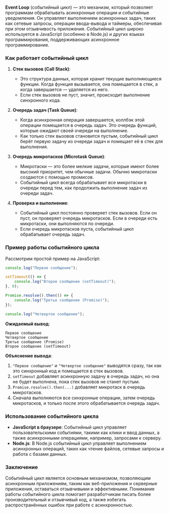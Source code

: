 **Event Loop** (событийный цикл) — это механизм, который позволяет программам обрабатывать асинхронные операции и событийные уведомления. Он управляет выполнением асинхронных задач, таких как сетевые запросы, операции ввода-вывода и таймеры, обеспечивая при этом отзывчивость приложения. Событийный цикл широко используется в JavaScript (особенно в Node.js) и других языках программирования, поддерживающих асинхронное программирование.

### Как работает событийный цикл

1. **Стек вызовов (Call Stack)**:
   - Это структура данных, которая хранит текущие выполняющиеся функции. Когда функция вызывается, она помещается в стек, а когда завершается — удаляется из него.
   - Если стек вызовов не пуст, значит, происходит выполнение синхронного кода.

2. **Очередь задач (Task Queue)**:
   - Когда асинхронная операция завершается, коллбэк этой операции помещается в очередь задач. Это очередь функций, которые ожидают своей очереди на выполнение.
   - Как только стек вызовов становится пустым, событийный цикл берёт первую задачу из очереди задач и помещает её в стек для выполнения.

3. **Очередь микротасков (Microtask Queue)**:
   - Микротаски — это более мелкие задачи, которые имеют более высокий приоритет, чем обычные задачи. Обычно микротаски создаются с помощью промисов.
   - Событийный цикл всегда обрабатывает все микротаски в очереди перед тем, как продолжить выполнение задач из очереди задач.

4. **Проверка и выполнение**:
   - Событийный цикл постоянно проверяет стек вызовов. Если он пуст, он проверяет очередь микротасков. Если в очереди есть микротаски, они выполняются по очереди.
   - Если очередь микротасков пуста, событийный цикл обрабатывает очередь задач.

### Пример работы событийного цикла

Рассмотрим простой пример на JavaScript:

```javascript
console.log("Первое сообщение");

setTimeout(() => {
    console.log("Второе сообщение (setTimeout)");
}, 0);

Promise.resolve().then(() => {
    console.log("Третье сообщение (Promise)");
});

console.log("Четвертое сообщение");
```

**Ожидаемый вывод**:
```
Первое сообщение
Четвертое сообщение
Третье сообщение (Promise)
Второе сообщение (setTimeout)
```

**Объяснение вывода**:
1. `"Первое сообщение"` и `"Четвертое сообщение"` выводятся сразу, так как это синхронный код и помещается в стек вызовов.
2. `setTimeout` добавляет асинхронную задачу в очередь задач, но она не будет выполнена, пока стек вызовов не станет пустым.
3. `Promise.resolve().then(...)` добавляет микротаск в очередь микротасков.
4. Сначала выполняются все синхронные операции, затем очередь микротасков, и только после этого обрабатывается очередь задач.

### Использование событийного цикла

- **JavaScript в браузере**: Событийный цикл управляет пользовательскими событиями, такими как клики и ввод данных, а также асинхронными операциями, например, запросами к серверу.
- **Node.js**: В Node.js событийный цикл управляет выполнением асинхронных операций, таких как чтение файлов, сетевые запросы и работа с базами данных.

### Заключение

Событийный цикл является основным механизмом, позволяющим асинхронным приложениям, таким как веб-приложения и серверные приложения, оставаться отзывчивыми и эффективными. Понимание работы событийного цикла помогает разработчикам писать более производительный и отзывчивый код, а также избегать распространённых ошибок при работе с асинхронностью.